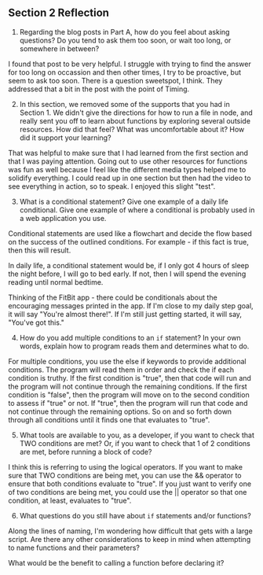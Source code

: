 ## Section 2 Reflection

1. Regarding the blog posts in Part A, how do you feel about asking questions? Do you tend to ask them too soon, or wait too long, or somewhere in between?

I found that post to be very helpful. I struggle with trying to find the answer for too long on occassion and then other times, I try to be proactive, but seem to ask too soon. There is a question sweetspot, I think. They addressed that a bit in the post with the point of Timing.

2. In this section, we removed some of the supports that you had in Section 1. We didn't give the directions for how to run a file in node, and really sent you off to learn about functions by exploring several outside resources. How did that feel? What was uncomfortable about it? How did it support your learning?

That was helpful to make sure that I had learned from the first section and that I was paying attention. Going out to use other resources for functions was fun as well because I feel like the different media types helped me to solidify everything. I could read up in one section but then had the video to see everything in action, so to speak. I enjoyed this slight "test".

3. What is a conditional statement? Give one example of a daily life conditional. Give one example of where a conditional is probably used in a web application you use.

Conditional statements are used like a flowchart and decide the flow based on the success of the outlined conditions. For example - if this fact is true, then this will result.

In daily life, a conditional statement would be, if I only got 4 hours of sleep the night before, I will go to bed early. If not, then I will spend the evening reading until normal bedtime.

Thinking of the FitBit app - there could be conditionals about the encouraging messages printed in the app. If I'm close to my daily step goal, it will say "You're almost there!". If I'm still just getting started, it will say, "You've got this."

4. How do you add multiple conditions to an `if` statement? In your own words, explain how to program reads them and determines what to do.

For multiple conditions, you use the else if keywords to provide additional conditions. The program will read them in order and check the if each condition is truthy. If the first condition is "true", then that code will run and the program will not continue through the remaining conditions. If the first condition is "false", then the program will move on to the second condition to assess if "true" or not. If "true", then the program will run that code and not continue through the remaining options. So on and so forth down through all conditions until it finds one that evaluates to "true".

5. What tools are available to you, as a developer, if you want to check that TWO conditions are met? Or, if you want to check that 1 of 2 conditions are met, before running a block of code?

I think this is referring to using the logical operators. If you want to make sure that TWO conditions are being met, you can use the && operator to ensure that both conditions evaluate to "true". If you just want to verify one of two conditions are being met, you could use the || operator so that one condition, at least, evaluates to "true".

6. What questions do you still have about `if` statements and/or functions?

Along the lines of naming, I'm wondering how difficult that gets with a large script. Are there any other considerations to keep in mind when attempting to name functions and their parameters?

What would be the benefit to calling a function before declaring it?
